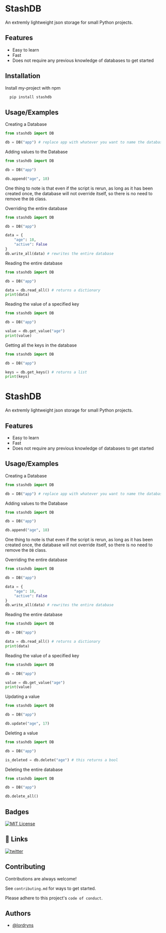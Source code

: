 
# StashDB

An extremly lightweight json storage for small Python projects.


## Features


- Easy to learn
- Fast
- Does not require any previous knowledge of databases to get started




## Installation

Install my-project with npm

```bash
  pip install stashdb
```
    


## Usage/Examples

Creating a Database
```python
from stashdb import DB

db = DB("app") # replace app with whatever you want to name the database
```


Adding values to the Database
```python
from stashdb import DB

db = DB("app") 

db.append("age", 18)
```

One thing to note is that even if the script is rerun, as long as it has been created once, the database will not override itself, so there is no need to remove the `DB` class.


Overriding the entire database
```python
from stashdb import DB

db = DB("app") 

data = {
    "age": 18,
    "active": False
}
db.write_all(data) # rewrites the entire database
```


Reading the entire database
```python
from stashdb import DB

db = DB("app") 

data = db.read_all() # returns a dictionary
print(data)
```


Reading the value of a specified key
```python
from stashdb import DB

db = DB("app")

value = db.get_value("age")
print(value)
```



Getting all the keys in the database
```python
from stashdb import DB

db = DB("app")

keys = db.get_keys() # returns a list
print(keys)
```



# StashDB

An extremly lightweight json storage for small Python projects.


## Features


- Easy to learn
- Fast
- Does not require any previous knowledge of databases to get started


## Usage/Examples

Creating a Database
```python
from stashdb import DB

db = DB("app") # replace app with whatever you want to name the database
```


Adding values to the Database
```python
from stashdb import DB

db = DB("app") 

db.append("age", 18)
```

One thing to note is that even if the script is rerun, as long as it has been created once, the database will not override itself, so there is no need to remove the `DB` class.


Overriding the entire database
```python
from stashdb import DB

db = DB("app") 

data = {
    "age": 18,
    "active": False
}
db.write_all(data) # rewrites the entire database
```


Reading the entire database
```python
from stashdb import DB

db = DB("app") 

data = db.read_all() # returns a dictionary
print(data)
```


Reading the value of a specified key
```python
from stashdb import DB

db = DB("app")

value = db.get_value("age")
print(value)
```



Updating a value
```python
from stashdb import DB

db = DB("app")

db.update("age", 17) 
```



Deleting a value
```python
from stashdb import DB

db = DB("app")

is_deleted = db.delete("age") # this returns a bool
```


Deleting the entire database
```python
from stashdb import DB

db = DB("app")

db.delete_all()
```







## Badges


[![MIT License](https://img.shields.io/badge/License-MIT-green.svg)](https://choosealicense.com/licenses/mit/)

## 🔗 Links

[![twitter](https://img.shields.io/badge/twitter-1DA1F2?style=for-the-badge&logo=twitter&logoColor=white)](https://x.com/lordryns)


## Contributing

Contributions are always welcome!

See `contributing.md` for ways to get started.

Please adhere to this project's `code of conduct`.


## Authors

- [@lordryns](https://www.github.com/lordryns)

